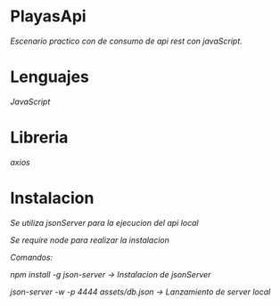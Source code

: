 # PlayasApi
_Escenario practico con de consumo de api rest con javaScript._

# Lenguajes
_JavaScript_

# Libreria
_axios_

# Instalacion
_Se utiliza jsonServer para la ejecucion del api local_

_Se require node para realizar la instalacion_

_Comandos:_

_npm install -g json-server -> Instalacion de jsonServer_

_json-server -w -p 4444 assets/db.json -> Lanzamiento de server local_
